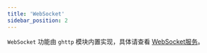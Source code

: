 ```yaml
---
title: 'WebSocket'
sidebar_position: 2
---
```


`WebSocket` 功能由 `ghttp` 模块内置实现，具体请查看 [WebSocket服务](output/goframe-v2.5-md/WEB服务开发/高级特性/WebSocket服务)。